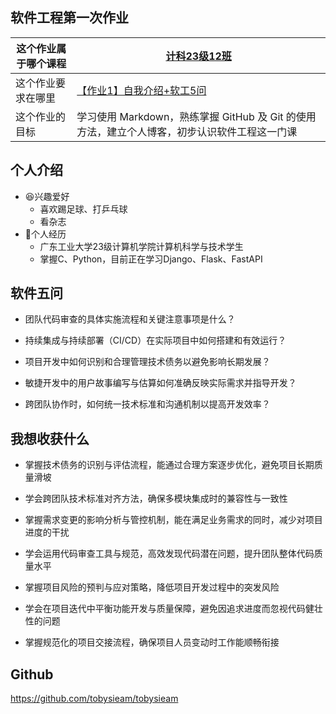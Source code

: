 ## 软件工程第一次作业
| 这个作业属于哪个课程 | [计科23级12班](https://edu.cnblogs.com/campus/gdgy/Class12Grade23ComputerScience) |
| ----------- | ----------- |
| 这个作业要求在哪里 | [【作业1】自我介绍+软工5问](https://edu.cnblogs.com/campus/gdgy/Class12Grade23ComputerScience/homework/13469) |
| 这个作业的目标    |  学习使用 Markdown，熟练掌握 GitHub 及 Git 的使用方法，建立个人博客，初步认识软件工程这一门课 | 

## 个人介绍
- :satisfied:兴趣爱好
    - 喜欢踢足球、打乒乓球
    - 看杂志
- :camel:个人经历
    - 广东工业大学23级计算机学院计算机科学与技术学生
    - 掌握C、Python，目前正在学习Django、Flask、FastAPI

## 软件五问
- 团队代码审查的具体实施流程和关键注意事项是什么？

- 持续集成与持续部署（CI/CD）在实际项目中如何搭建和有效运行？

- 项目开发中如何识别和合理管理技术债务以避免影响长期发展？

- 敏捷开发中的用户故事编写与估算如何准确反映实际需求并指导开发？

- 跨团队协作时，如何统一技术标准和沟通机制以提高开发效率？

## 我想收获什么
- 掌握技术债务的识别与评估流程，能通过合理方案逐步优化，避免项目长期质量滑坡

- 学会跨团队技术标准对齐方法，确保多模块集成时的兼容性与一致性

- 掌握需求变更的影响分析与管控机制，能在满足业务需求的同时，减少对项目进度的干扰

- 学会运用代码审查工具与规范，高效发现代码潜在问题，提升团队整体代码质量水平

- 掌握项目风险的预判与应对策略，降低项目开发过程中的突发风险

- 学会在项目迭代中平衡功能开发与质量保障，避免因追求进度而忽视代码健壮性的问题

- 掌握规范化的项目交接流程，确保项目人员变动时工作能顺畅衔接


## Github
https://github.com/tobysieam/tobysieam
    